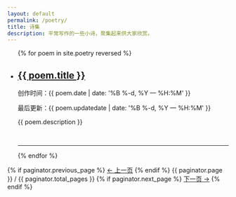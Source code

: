 ```yaml
---
layout: default
permalink: /poetry/
title: 诗集
description: 平常写作的一些小诗，聚集起来供大家欣赏。
---
```


<ul class="post-list">
{% for poem in site.poetry reversed %}
    <li>
        <h2><a class="post-title" href="{{ poem.url | prepend: site.baseurl }}">{{ poem.title }}</a></h2>
        <p class="post-meta">创作时间：{{ poem.date | date: '%B %-d, %Y — %H:%M' }}</p>
        <p class="post-meta">最后更新：{{ poem.updatedate | date: '%B %-d, %Y — %H:%M' }}</p>
        <p>{{ poem.description }}</p>
        <br/>
        <hr/>
    </li>
{% endfor %}
</ul>
<nav class="pagination" role="navigation">
  {% if paginator.previous_page %}
  <a class="previous pagination__newer btn btn-small btn-tertiary" href="{{ paginator.previous_page_path }}">&larr; 上一页</a>
  {% endif %}
  <span class="page_num pagination__page-number">{{ paginator.page }} / {{ paginator.total_pages }}</span>
  {% if paginator.next_page %}
  <a class="next pagination__older btn btn-small btn-tertiary" href="{{ paginator.next_page_path }}">下一页 &rarr;</a>
  {% endif %}
</nav>
